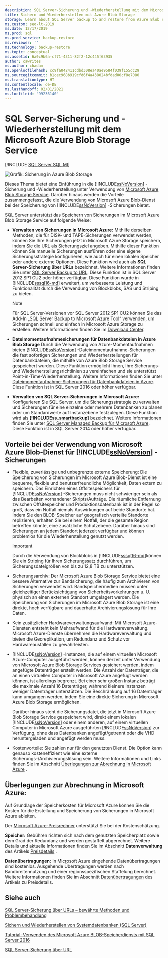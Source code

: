 ```yaml
---
description: SQL Server-Sicherung und -Wiederherstellung mit dem Microsoft Azure Blob Storage Service
title: Sichern und Wiederherstellen mit Azure Blob Storage
storage: Learn about SQL Server backup to and restore from Azure Blob storage, including the benefits of using Azure Blob storage to store SQL Server backups.
ms.custom: seo-lt-2019
ms.date: 12/17/2019
ms.prod: sql
ms.prod_service: backup-restore
ms.reviewer: ''
ms.technology: backup-restore
ms.topic: conceptual
ms.assetid: 6a0c9b6a-cf71-4311-82f2-12c445f63935
author: cawrites
ms.author: chadam
ms.openlocfilehash: cc9fa042411cdbd308ea40ae9584f039f155dc29
ms.sourcegitcommit: b1cec968b919cfd6f4a438024bfdad00cf8e7080
ms.translationtype: HT
ms.contentlocale: de-DE
ms.lasthandoff: 02/01/2021
ms.locfileid: "99236140"
---
```

# <a name="sql-server-backup-and-restore-with-microsoft-azure-blob-storage-service"></a>SQL Server-Sicherung und -Wiederherstellung mit dem Microsoft Azure Blob Storage Service
[!INCLUDE [SQL Server SQL MI](../../includes/applies-to-version/sql-asdbmi.md)]

  ![Grafik: Sicherung in Azure Blob Storage](../../relational-databases/backup-restore/media/backup-to-azure-blob-graphic.png "Grafik: Sicherung in Azure Blob Storage")  
  
 Dieses Thema bietet eine Einführung in die [!INCLUDE[ssNoVersion](../../includes/ssnoversion-md.md)] -Sicherung und -Wiederherstellung unter Verwendung von [Microsoft Azure Blob Storage Service](https://www.windowsazure.com/develop/net/how-to-guides/blob-storage/). Darüber hinaus werden die Vorteile zusammengefasst, die die Verwendung von Microsoft Azure Blob-Dienst bei der Speicherung von [!INCLUDE[ssNoVersion](../../includes/ssnoversion-md.md)] -Sicherungen bietet.  
  
 SQL Server unterstützt das Speichern von Sicherungen im Microsoft Azure Blob Storage Service auf folgende Weise:  
  
-   **Verwalten von Sicherungen in Microsoft Azure:** Mithilfe derselben Methoden, die für DISK- und TAPE-Sicherungen verwendet werden, können Sie Ihre Sicherungen jetzt in Microsoft Azure Storage speichern, indem Sie die URL als Sicherungsziel angeben. Mithilfe dieser Funktion können Sie manuelle Sicherungen ausführen oder eine eigene Sicherungsstrategie konfigurieren, wie auch für einen lokalen Speicher oder andere externe Optionen. Diese Funktion wird auch als **SQL Server-Sicherung über URLs** bezeichnet. Weitere Informationen finden Sie unter [SQL Server Backup to URL](../../relational-databases/backup-restore/sql-server-backup-to-url.md). Diese Funktion ist in SQL Server 2012 SP1 CU2 oder höher verfügbar. Diese Funktion wurde in [!INCLUDE[sssql16-md](../../includes/sssql16-md.md)] erweitert, um verbesserte Leistung und Funktionalität durch die Verwendung von Blockblobs, SAS und Striping zu bieten.  
  
    > [!NOTE]  
    >  Für SQL Server-Versionen vor SQL Server 2012 SP1 CU2 können Sie das Add-In „SQL Server Backup to Microsoft Azure Tool“ verwenden, um Sicherungen schnell und einfach in Microsoft Azure Storage zu erstellen. Weitere Informationen finden Sie im [Download Center](https://go.microsoft.com/fwlink/?LinkID=324399).  
  
-   **Dateimomentaufnahmesicherungen für Datenbankdateien in Azure Blob Storage** Durch die Verwendung von Azure-Momentaufnahmen bieten [!INCLUDE[ssNoVersion](../../includes/ssnoversion-md.md)] -Dateimomentaufnahme-Sicherungen die fast sofortigen Sicherungen und Wiederherstellungen für Datenbankdateien, die mithilfe von Azure Blob Storage Service gespeichert wurden. Diese Funktion ermöglicht Ihnen, Ihre Sicherungs- und Wiederherstellungsrichtlinien zu vereinfachen und sie unterstützt Point-in-Time-Wiederherstellung. Weitere Informationen finden Sie unter [Dateimomentaufnahme-Sicherungen für Datenbankdateien in Azure](../../relational-databases/backup-restore/file-snapshot-backups-for-database-files-in-azure.md). Diese Funktion ist in SQL Server 2016 oder höher verfügbar.  
  
-   **Verwalten von SQL Server-Sicherungen in Microsoft Azure:** Konfigurieren Sie SQL Server, um die Sicherungsstrategie zu verwalten und Sicherungen für eine einzelne oder mehrere Datenbanken zu planen oder um Standardwerte auf Instanzebene festzulegen. Diese Funktion wird als **[!INCLUDE[ss_smartbackup](../../includes/ss-smartbackup-md.md)]** bezeichnet. Weitere Informationen finden Sie unter [SQL Server Managed Backup für Microsoft Azure](../../relational-databases/backup-restore/sql-server-managed-backup-to-microsoft-azure.md). Diese Funktion ist in SQL Server 2014 oder höher verfügbar.  
  
## <a name="benefits-of-using-the-microsoft-azure-blob-service-for-ssnoversion-backups"></a>Vorteile bei der Verwendung von Microsoft Azure Blob-Dienst für [!INCLUDE[ssNoVersion](../../includes/ssnoversion-md.md)] -Sicherungen  
  
-   Flexible, zuverlässige und unbegrenzte externe Speicherung: Die Speicherung von Sicherungen im Microsoft Azure Blob-Dienst ist eine bequeme, flexible und benutzerfreundliche Möglichkeit, Daten extern zu speichern. Das Einrichten eines Offsitespeichers für [!INCLUDE[ssNoVersion](../../includes/ssnoversion-md.md)] -Sicherungen muss nicht schwieriger sein als das Bearbeiten vorhandener Skripts/Aufträge. Die räumliche Entfernung zwischen Offsitespeicher und Produktionsdatenbank ist in der Regel so groß, dass ein Notfall niemals Auswirkungen auf beide Standorte hat. Indem Sie den BLOB-Speicher auf geografisch verteilte Standorte replizieren, erhalten Sie bei einem Notfall, der die gesamte Region betreffen könnte, eine zusätzliche Schutzebene. Darüber hinaus sind Sicherungen an jedem Standort jederzeit verfügbar und können problemlos für die Wiederherstellung genutzt werden.  
  
    > [!IMPORTANT]  
    >  Durch die Verwendung von Blockblobs in [!INCLUDE[sssql16-md](../../includes/sssql16-md.md)]können Sie ein Striping für Ihren Sicherungssatz durchführen, um Sicherungsdateigrößen von bis zu 12,8 TB zu unterstützen.  
  
-   Sicherungsarchiv: Der Microsoft Azure Blob Storage Service bietet eine bessere Alternative zur Bandsicherung, die häufig zum Archivieren von Sicherungen verwendet wird. Bandspeichermedien müssen unter gleichzeitiger Berücksichtigung von Sicherheitsvorkehrungen u. U. physisch an einen externen Standort umgelagert werden. Die Speicherung von Sicherungen im Microsoft Azure Blob Storage ist eine direkte, hoch verfügbare und dauerhafte Archivierungslösung für Ihre Daten.  
  
-   Kein zusätzlicher Hardwareverwaltungsaufwand: Mit Microsoft Azure-Diensten entsteht kein Mehraufwand für die Hardwareverwaltung. Microsoft Azure-Dienste übernehmen die Hardwareverwaltung und bieten die Georeplikation, um Redundanz und Schutz vor Hardwareausfällen zu gewährleisten.  
  
-   [!INCLUDE[ssNoVersion](../../includes/ssnoversion-md.md)] -Instanzen, die auf einem virtuellen Microsoft Azure-Computer ausgeführt werden, können derzeit unter Verwendung von Microsoft Azure Blob Storage Services gesichert werden, indem angefügte Datenträger erstellt werden. Die Anzahl der Datenträger, die an einen virtuellen Computer in Microsoft Azure angefügt werden können, ist allerdings begrenzt. Bei einer sehr großen Instanz beträgt die maximale Anzahl 16 Datenträger, während kleinere Instanzen weniger Datenträger unterstützen. Die Beschränkung auf 16 Datenträger kann umgangen werden, indem Sie eine direkte Sicherung in Microsoft Azure Blob Storage ermöglichen.  
  
     Darüber hinaus steht die Sicherungsdatei, die jetzt in Microsoft Azure Blob Storage Service gespeichert wird, direkt einem lokalen [!INCLUDE[ssNoVersion](../../includes/ssnoversion-md.md)] oder einem anderen, auf einem virtuellen Computer in Microsoft Azure ausgeführten [!INCLUDE[ssNoVersion](../../includes/ssnoversion-md.md)] zur Verfügung, ohne dass Datenbanken angefügt/getrennt oder die VHD heruntergeladen und angefügt werden muss.  
  
-   Kostenvorteile: Sie zahlen nur für den genutzten Dienst. Die Option kann genauso kosteneffizient wie eine externe Sicherungs-/Archivierungslösung sein. Weitere Informationen und Links finden Sie im Abschnitt [Überlegungen zur Abrechnung in Microsoft Azure](#Billing) .  
  
##  <a name="microsoft-azure-billing-considerations"></a><a name="Billing"></a> Überlegungen zur Abrechnung in Microsoft Azure:  
 Auf Grundlage der Speicherkosten für Microsoft Azure können Sie die Kosten für die Erstellung und Speicherung von Sicherungen in Microsoft Azure ableiten.  
  
 Der [Microsoft Azure-Preisrechner](https://go.microsoft.com/fwlink/?LinkId=277060) unterstützt Sie bei der Kostenschätzung.  
  
 **Speicher:** Gebühren richten sich nach dem genutzten Speicherplatz sowie dem Grad der Redundanz und werden gestaffelt abgerechnet. Weitere Details und aktuelle Informationen finden Sie im Abschnitt **Datenverwaltung** des Artikels [Preisdetails](https://go.microsoft.com/fwlink/?LinkId=277059) .  
  
 **Datenübertragungen:** In Microsoft Azure eingehende Datenübertragungen sind kostenlos. Ausgehende Übertragungen werden nach Bandbreitennutzung und einer regionsspezifischen Staffelung berechnet. Weitere Informationen finden Sie im Abschnitt [Datenübertragungen](https://go.microsoft.com/fwlink/?LinkId=277061) des Artikels zu Preisdetails.  
  
## <a name="see-also"></a>Siehe auch  

[SQL Server-Sicherung über URLs – bewährte Methoden und Problembehandlung](../../relational-databases/backup-restore/sql-server-backup-to-url-best-practices-and-troubleshooting.md)   

[Sichern und Wiederherstellen von Systemdatenbanken &#40;SQL Server&#41;](../../relational-databases/backup-restore/back-up-and-restore-of-system-databases-sql-server.md)   

[Tutorial: Verwenden des Microsoft Azure BLOB-Speicherdiensts mit SQL Server 2016](../tutorial-use-azure-blob-storage-service-with-sql-server-2016.md)

[SQL Server-Sicherung über URL](../../relational-databases/backup-restore/sql-server-backup-to-url.md)  
  
  
